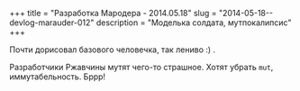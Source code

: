 +++
title = "Разработка Мародера - 2014.05.18"
slug = "2014-05-18--devlog-marauder-012"
description = "Моделька солдата, мутпокалипсис"
+++

Почти дорисовал базового человечка, так лениво :) .

Разработчики Ржавчины мутят чего-то страшное. Хотят убрать `mut`,
иммутабельность. Бррр!
